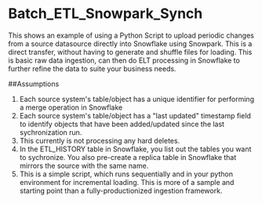 # Batch_ETL_Snowpark_Synch
This shows an example of using a Python Script to upload periodic changes from a source datasource directly into Snowflake using Snowpark.  This is a direct transfer, without having to generate and shuffle files for loading.  This is basic raw data ingestion, can then do ELT processing in Snowflake to further refine the data to suite your business needs.

##Assumptions
1. Each source system's table/object has a unique identifier for performing a merge operation in Snowflake
2. Each source system's table/object has a "last updated" timestamp field to identify objects that have been added/updated since the last sychronization run.
3. This currently is not processing any hard deletes.
4. In the ETL_HISTORY table in Snowflake, you list out the tables you want to sychronize.  You also pre-create a replica table in Snowflake that mirrors the source with the same name.
5. This is a simple script, which runs sequentially and in your python environment for incremental loading.  This is more of a sample and starting point than a fully-productionized ingestion framework.
